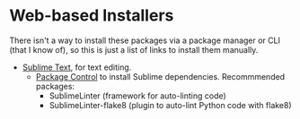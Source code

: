 # Web-based Installers

There isn't a way to install these packages via a package manager or CLI (that I know of), so this is just a list of links to install them manually.

* [Sublime Text](https://www.sublimetext.com/3), for text editing.
	* [Package Control](https://packagecontrol.io/installation) to install Sublime dependencies. Recommmended packages:
		* SublimeLinter (framework for auto-linting code)
		* SublimeLinter-flake8 (plugin to auto-lint Python code with flake8)
